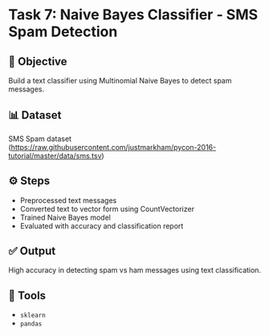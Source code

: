 # Task 7: Naive Bayes Classifier - SMS Spam Detection

## 🧠 Objective
Build a text classifier using Multinomial Naive Bayes to detect spam messages.

## 📊 Dataset
SMS Spam dataset (https://raw.githubusercontent.com/justmarkham/pycon-2016-tutorial/master/data/sms.tsv)

## ⚙️ Steps
- Preprocessed text messages
- Converted text to vector form using CountVectorizer
- Trained Naive Bayes model
- Evaluated with accuracy and classification report

## ✅ Output
High accuracy in detecting spam vs ham messages using text classification.

## 🔧 Tools
- `sklearn`
- `pandas`
